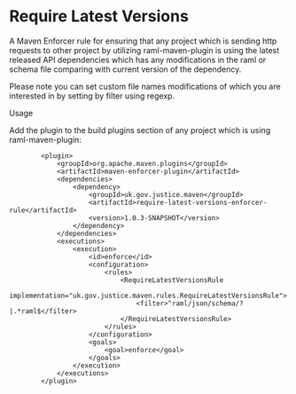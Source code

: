 # Require Latest Versions

A Maven Enforcer rule for ensuring that any project which is sending http requests to other project 
by utilizing raml-maven-plugin is using the latest released API dependencies which has any modifications 
in the raml or schema file comparing with current version of the dependency.

Please note you can set custom file names modifications of which you are interested in by setting by filter using regexp.

Usage

Add the plugin to the build plugins section of any project which is using raml-maven-plugin: 

            <plugin>
                <groupId>org.apache.maven.plugins</groupId>
                <artifactId>maven-enforcer-plugin</artifactId>
                <dependencies>
                    <dependency>
                        <groupId>uk.gov.justice.maven</groupId>
                        <artifactId>require-latest-versions-enforcer-rule</artifactId>
                        <version>1.0.3-SNAPSHOT</version>
                    </dependency>
                </dependencies>
                <executions>
                    <execution>
                        <id>enforce</id>
                        <configuration>
                            <rules>
                                <RequireLatestVersionsRule
                                        implementation="uk.gov.justice.maven.rules.RequireLatestVersionsRule">
                                    <filter>^raml/json/schema/?|.*raml$</filter>                                        
                                </RequireLatestVersionsRule>
                            </rules>
                        </configuration>
                        <goals>
                            <goal>enforce</goal>
                        </goals>
                    </execution>
                </executions>
            </plugin>

```